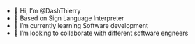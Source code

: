 - 👋 Hi, I’m @DashThierry
- 👀 Based on Sign Language Interpreter
- 🌱 I’m currently learning Software development
- 💞️ I’m looking to collaborate with different software engneers

